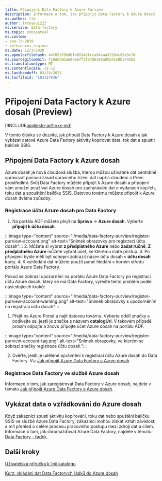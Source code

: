 ```yaml
---
title: Připojení Data Factory k Azure Purview
description: Informace o tom, jak připojit Data Factory k Azure dosah
ms.author: lle
author: lrtoyou1223
ms.service: data-factory
ms.topic: conceptual
ms.custom:
- seo-lt-2019
- references_regions
ms.date: 12/3/2020
ms.openlocfilehash: 44f093f96d0f4653a6fcca94aaa97264c93e3c7d
ms.sourcegitcommit: f28ebb95ae9aaaff3f87d8388a09b41e0b3445b5
ms.translationtype: MT
ms.contentlocale: cs-CZ
ms.lasthandoff: 03/29/2021
ms.locfileid: "101727936"
---
```

# <a name="connect-data-factory-to-azure-purview-preview"></a>Připojení Data Factory k Azure dosah (Preview)
[!INCLUDE[appliesto-adf-xxx-md](includes/appliesto-adf-xxx-md.md)]

V tomto článku se dozvíte, jak připojit Data Factory k Azure dosah a jak vykázat datové Azure Data Factory aktivity kopírovat data, tok dat a spustit balíček SSIS.


## <a name="connect-data-factory-to-azure-purview"></a>Připojení Data Factory k Azure dosah
Azure dosah je nová cloudová služba, kterou můžou uživatelé dat centrálně spravovat pomocí zásad správného řízení dat napříč cloudem a Prem prostředími. Svůj Data Factory můžete připojit k Azure dosah a připojení vám umožní používat Azure dosah pro zachytávání dat o vydaných kopiích, toku dat a spouštění balíčku SSIS. Datovou továrnu můžete připojit k Azure dosah dvěma způsoby:
### <a name="register-azure-purview-account-to-data-factory"></a>Registrace účtu Azure dosah pro Data Factory
1. Na portálu ADF můžete přejít na **Správa**  ->  **Azure dosah**. Vyberte **připojit k účtu dosah**. 

:::image type="content" source="./media/data-factory-purview/register-purview-account.png" alt-text="Snímek obrazovky pro registraci účtu dosah":::
2. Můžete si vybrat **z předplatného Azure** nebo **zadat ručně**. **Z předplatného Azure** můžete vybrat účet, ke kterému máte přístup. 
3. Po připojení byste měli být schopni zobrazit název účtu dosah v **účtu dosah** karty. 
4. K vyhledání dat můžete použít panel hledání v horním středu portálu Azure Data Factory. 

Pokud se zobrazí upozornění na portálu Azure Data Factory po registraci účtu Azure dosah, který se má Data Factory, vyřešte tento problém podle následujících kroků:

:::image type="content" source="./media/data-factory-purview/register-purview-account-warning.png" alt-text="Snímek obrazovky s upozorněním na registraci účtu dosah":::

1. Přejít na Azure Portal a najít datovou továrnu. Vyberte oddíl značky a podívejte se, jestli je značka s názvem **catalogUri**. V takovém případě prosím odpojte a znovu připojte účet Azure dosah na portálu ADF.

:::image type="content" source="./media/data-factory-purview/register-purview-account-tag.png" alt-text="Snímek obrazovky, ve kterém se zobrazí značky registrace účtu dosah.":::

2. Ověřte, jestli je udělené oprávnění k registraci účtu Azure dosah do Data Factory. Viz [Jak připojit Azure Data Factory a Azure dosah](../purview/how-to-link-azure-data-factory.md#create-new-data-factory-connection)

### <a name="register-data-factory-in-azure-purview"></a>Registrace Data Factory ve službě Azure dosah
Informace o tom, jak zaregistrovat Data Factory v Azure dosah, najdete v tématu [Jak připojit Azure Data Factory a Azure dosah](../purview/how-to-link-azure-data-factory.md). 

## <a name="report-lineage-data-to-azure-purview"></a>Vykázat data o vzřádkování do Azure dosah
Když zákazníci spustí aktivitu kopírování, toku dat nebo spuštění balíčku SSIS ve službě Azure Data Factory, zákazníci mohou získat vztah závislosti a mít přehled o celém procesu pracovního postupu mezi zdroji dat a cílem.
Informace o tom, jak shromažďovat Azure Data Factory, najdete v tématu [Data Factory – řádek](../purview/how-to-link-azure-data-factory.md#supported-azure-data-factory-activities).

## <a name="next-steps"></a>Další kroky
[Uživatelská příručka k linii katalogu](../purview/catalog-lineage-user-guide.md)

[Kurz: vkládání dat Data Factorych řádků do Azure dosah](turorial-push-lineage-to-purview.md)